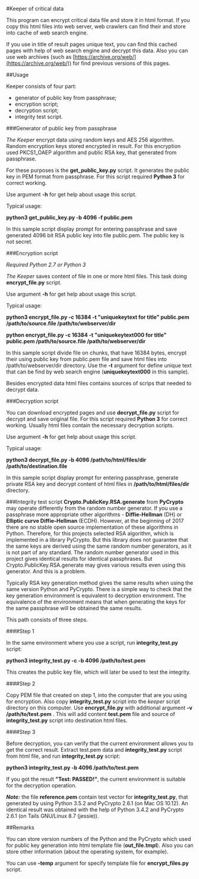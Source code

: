 #Keeper of critical data

This program can encrypt critical data file and store it in html format.
If you copy this html files into web server, web crawlers can find their
and store into cache of web search engine.

If you use in title of result pages unique text, you can find this cached pages
with help of web search engine and decrypt this data. Also you can use
web archives (such as [https://archive.org/web/](https://archive.org/web/))
for find previous versions of this pages.

##Usage

Keeper consists of four part:
* generator of public key from passphrase;
* encryption script;
* decryption script;
* integrity test script.

###Generator of public key from passphrase

_The Keeper_ encrypt data using random keys and AES 256 algorithm. Random encryption
keys stored encrypted in result. For this encryption used PKCS1_OAEP algorithm
and public RSA key, that generated from passphrase.

For these purposes is the **get_public_key.py** script. It generates the public key
in PEM format from passphrase. For this script required **Python 3** for
correct working.

Use argument **-h** for get help about usage this script.

Typical usage:

**python3 get_public_key.py -b 4096 -f public.pem**

In this sample script display prompt for entering passphrase and save generated
4096 bit RSA public key into file public.pem. The public key is not secret. 

###Encryption script

_Required Python 2.7 or Python 3_

_The Keeper_ saves content of file in one or more html files. This task doing
**encrypt_file.py** script.

Use argument **-h** for get help about usage this script.

Typical usage:

**python3 encrypt_file.py -c 16384 -t "uniquekeytext for title" public.pem
/path/to/source.file /path/to/webserver/dir**

**python encrypt_file.py -c 16384 -t "uniquekeytext000 for title" public.pem
/path/to/source.file /path/to/webserver/dir**

In this sample script divide file on chunks, that have 16384 bytes,
encrypt their using public key from public.pem file and save html files
into /path/to/webserver/dir directory. Use the **-t** argument for define
unique text that can be find by web search engine
(**uniquekeytext000** in this sample).

Besides encrypted data html files contains sources of scrips that
needed to decrypt data.

###Decryption script

You can download encrypted pages and use **decrypt_file.py** script for
decrypt and save original file. For this script required **Python 3** for
correct working. Usually html files contain the necessary decryption scripts.

Use argument **-h** for get help about usage this script.

Typical usage:

**python3 decrypt_file.py -b 4096 /path/to/html/files/dir /path/to/destination.file**

In this sample script display prompt for entering passphrase, generate private
RSA key and decrypt content of html files in **/path/to/html/files/dir** directory.

###Integrity test script
**Crypto.PublicKey.RSA.generate** from **PyCrypto** may operate differently from
the random number generator. If you use a passphrase more appropriate other
algorithms - **Diffie-Hellman** (DH) or **Elliptic curve Diffie–Hellman** (ECDH).
However, at the beginning of 2017 there are no stable open source implementation
of these algorithms in Python. Therefore, for this projects selected RSA algorithm,
which is implemented in a library PyCrypto. But this library does not guarantee
that the same keys are derived using the same random number generators,
as it is not part of any standard. The random number generator used in this
project gives identical results for identical passphrases.
But Crypto.PublicKey.RSA.generate may gives various results even
using this generator. And this is a problem.

Typically RSA key generation method gives the same results when using the same
version Python and PyCrypto. There is a simple way to check that the key
generation environment is equivalent to decryption environment.
The equivalence of the environment means that when generating the keys for
the same passphrase will be obtained the same results.

This path consists of three steps.

####Step 1

In the same environment where you use a script, run **integrity_test.py** script:

**python3 integrity_test.py -c -b 4096 /path/to/test.pem**

This creates the public key file, which will later be used to test the integrity.

####Step 2

Copy PEM file that created on step 1, into the computer that are you using
for encryption. Also copy **integrity_test.py** script into the _keeper_ script
directory on this computer. Use **encrypt_file.py** with additional
argument **-v /path/to/test.pem** .
This will add content **test.pem** file and source of **integrity_test.py** script
into destination html files.

####Step 3

Before decryption, you can verify that the current environment allows you
to get the correct result. Extract test.pem data and **integrity_test.py** script
from html file, and run **integrity_test.py** script:

**python3 integrity_test.py -b 4096 /path/to/test.pem**

If you got the result **"Test: PASSED!"**, the current environment is
suitable for the decryption operation.

**_Note:_** the file **reference.pem** contain test vector for **integrity_test.py**,
that generated by using Python 3.5.2 and PyCrypto 2.6.1 (on Mac OS 10.12).
An identical result was obtained with the help of Python 3.4.2 and PyCrypto 2.6.1
(on Tails GNU/Linux 8.7 (jessie)).

##Remarks

You can store version numbers of the Python and
the PyCrypto which used for public key generation into html template
file (**out_file.tmpl**). Also you can store other information (about the operating
system, for example).

You can use **-temp** argument for specify template file for **encrypt_files.py**
script.
